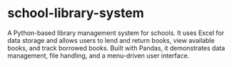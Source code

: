 # school-library-system
A Python-based library management system for schools. It uses Excel for data storage and allows users to lend and return books, view available books, and track borrowed books. Built with Pandas, it demonstrates data management, file handling, and a menu-driven user interface.
